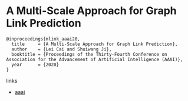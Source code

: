 # A Multi-Scale Approach for Graph Link Prediction

```
@inproceedings{mlink_aaai20,
  title     = {A Multi-Scale Approach for Graph Link Prediction},
  author    = {Lei Cai and Shuiwang Ji},
  booktitle = {Proceedings of the Thirty-Fourth Conference on Association for the Advancement of Artificial Intelligence (AAAI)},
  year      = {2020}
}
```

links
- [aaai](https://aaai.org/Papers/AAAI/2020GB/AAAI-CaiL.1627.pdf)
